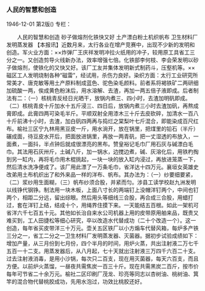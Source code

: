 ### 人民的智慧和创造

1946-12-01
第2版()
专栏：

　　人民的智慧和创造
    砂子做熔剂化铁快又好
    土产漂白粉土机织帆布
    卫生材料厂发明蒸发器
    【本报讯】近数月来，太行各业在增产竞赛中，出现不少新的发明和创造。军火业方面：××炸弹厂王庆祥发明冲拉火纸用的冲子，较用原工具省工三分之一。又创造剪导火线新办法，效率增强七倍。化铁部李何枝、李会荣发明以砂子做熔剂，使铁化的又快又好。该厂工友并集体发明新式制药斗，压壑机等。××磁区工人发明烧制各种“磁雷”，经试用，杀伤力良好。染织方面：太行工业研究所常美才、唐克敏等用土产原料制成蓝色、驼色染毛颜料。前者系将褐铁矿二两研细加硫酸一两，俟成黄色粉沫后，用水溶解、去渣，再加一两五倍子液即成。后者制法有二：（一）核桃青反经日光晒干，放锅内煮三、四小时，去渣加明矾即成。（二）核桃青皮十斤加水十五斤浸三、四日后，放锅内煮三小时去渣加矾，再熬成膏即成。此膏四两可染毛半斤。平顺双射全用漆木三十斤去皮砍碎，加清水一百八十斤前沸十小时，去渣，加白矾四两再与捣烂之棠梨叶七斤混合，即能染成百尺红布。榆社三区宁九林用黑豆皮一斤，用水淌开，放在锅里，把煤里的铅石（半斤）碾成面，待豆皮水开后，把面放进锅里，再放一两青矾，把一丈湿透的布放入，一面煮，一面抖，半点钟后就成很漂亮的黑布。赞皇裕记毛巾厂用石灰与碱漂白毛巾。其法用石灰卅斤，土碱八斤，加一锅水，边搅边煮，碱、灰溶化后，用铁杓掏到另一缸内，再将毛巾用木棍挑起，一块一块的放入缸内浸过，再放进笼蒸一下，然后清水洗净便成了。该厂用此漂了一万条毛巾，省洋达十四万元。襄垣女英雄史改弟用土布机织出了和外来品一样的洋布、帆布。其办法为：（一）纱要细要紧，（二）浆纱用生面糊，（三）帆布纱须合股，并紧而匀。涉县工读学校赵九洲发明以线铮代钢铮。制法用一块木板，上面八寸长的两端钉上没帽洋钉两个，中间也钉两个，相距二分远，留出综眼。然后用头等细线三合股，再合成三合股，用蜡打过，套在洋钉上结，结成十个，用绳界住摸下来。一天能结五百根。如此一架机可省洋六千七百五十元。其他如长治自来水公司机器上用的皮带原用舶来品，既贵又难买到，工人田捷松等细心研究，卒以改造水代替成功（二十个改造一个）。这一创造，每年省买皮带洋三十万元。壶关五区铁厂以小方煽车代替风箱，每炉多产铁三分之一，省工二分之一卫生材料厂发明蒸发器、灭菌器。据初步试验成绩如下：增加产量，从三月份到七月份，四个半月的时间，用炉火蒸，共出注射液二万七千五百一十二支。用蒸发器后，从八月起，七十天就出注射液三万四千六百二十支。过去注射液消毒，是用小沙锅，每次只二百支，现在用灭菌器，每天六百支，而且方便。以前炉火蒸馏，一昼夜共需焦炭一百三十斤。现在共需黑炭二百斤，按市价每年可节省二十余万元。榆社二区印刷厂茂龙、珍亮等同志以杏树油、桃树油、箕竿的混合物代替桃胶成功，先用水泡过，功效比桃胶还好。
